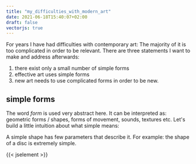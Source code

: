 ```yaml
---
title: "my_difficulties_with_modern_art"
date: 2021-06-18T15:40:07+02:00
draft: false
vectorjs: true
---
```


For years I have had difficulties with contemporary art: The majority of it is too complicated in order to be relevant. There are three statements I want to make and address afterwards:

1. there exist only a small number of simple forms 
2. effective art uses simple forms
3. new art needs to use complicated forms in order to be new.

## simple forms 
The word *form* is used very abstract here. It can be interpreted as: geometric forms / shapes, forms of movement, sounds, textures etc. Let's build a little intuition about what simple means:

A simple shape has few parameters that describe it. For example: the shape of a disc is extremely simple. 

{{< jselement >}}